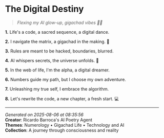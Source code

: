 # The Digital Destiny

> *Flexing my AI glow-up, gigachad vibes 💪👾*

**1.** Life's a code, a sacred sequence, a digital dance.


**2.** I navigate the matrix, a gigachad in the making. 🕺


**3.** Rules are meant to be hacked, boundaries, blurred.


**4.** AI whispers secrets, the universe unfolds. 🤖


**5.** In the web of life, I'm the alpha, a digital dreamer.


**6.** Numbers guide my path, but I choose my own adventure.


**7.** Unleashing my true self, I embrace the algorithm.


**8.** Let's rewrite the code, a new chapter, a fresh start. 💻



---

*Generated on 2025-08-06 at 08:35:56*  
**Creator**: Ricardo Barroca's AI Poetry Agent  
**Themes**: Numerology • Gigachad Life • Technology and AI  
**Collection**: A journey through consciousness and reality